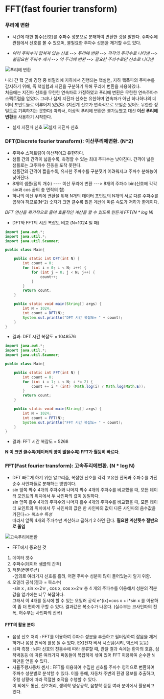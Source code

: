 # FFT(fast fourier transform)

### **푸리에 변환** 
- 시간에 대한 함수(신호)를 주파수 성분으로 분해하여 변환한 것을 말한다. 주파수에 관점에서 신호를 볼 수 있으며, 불필요한 주파수 성분을 제거할 수도 있다.<br>

- *여러 주파수가 합쳐져 있는 신호* --> *푸리에 변환* --> *각각의 주파수로 나타냄* --> *불필요한 주파수 제거* --> *역 푸리에 변환* --> *필요한 주파수로만 신호로 나타냄*

![푸리에 변환](https://github.com/woojingjing/woojingjing.github.io/blob/main/%EC%BA%A1%EC%B2%98%202023-05-04%20092228.png)

나라 간 핵 군비 경쟁 중 비밀리에 지하에서 진행되는 핵실험, 지하 핵폭파의 주파수를 감지하기 위해, 즉 핵실험과 지진을 구분하기 위해 푸리에 변환을 사용하였다.<br>
처음에는 지진파 신호를 무한한 연속파로 가정하였고 푸리에 변환은 무한한 연속주파수 스펙트럼을 얻었다. 그러나 실제 지진파 신호는 유한하며 연속파가 아닌 하나하나의 데이터 포인트들로 이루어져 있었다. (지진계 신호가 연속적으로 보일순 있어도 무한한 정밀도로 기록하지는 못한다)
따라서, 이상적 푸리에 변환은 불가능했고 대신 **이산 푸리에 변환**을 사용하기 시작한다. <br>
- 실제 지진파 신호
![실제 지진파 신호](https://github.com/woojingjing/woojingjing.github.io/blob/main/%EC%BA%A1%EC%B2%98%202023-05-04%20094410.png)

### **DFT(Discrete fourier transform): 이산푸리에변환. (N^2)**
- 주파수 스펙트럼이 이산적이고 유한하다.<br>
- 샘플 간의  간격이 넓을수록, 측정할 수 있는 최대 주파수는 낮아진다. 간격이 넓은 샘플로는 고주파수 진동을 포착 못한다.<br>
샘플간의 간격이 짧을수록, 유사한 주파수를 구분짓기 어려워지고 주파수 분해능이 낮아진다.<br>
- 8개의 샘플(점의 개수) ---- 이산 푸리에 변환 --->  8개의 주파수 bin(신호에 각각 sin과 cos 곱의 총 면적의 합)<br>
- 하나의 이산 푸리에 변환을 위해 N개의 데이터 포인트의 N개의 서로 다른 주파수를 곱해야 하므로(N^2) 숫자가 크면 클수록 많은 계산에 따른 속도가 저하가 한계이다.

*DFT 연산을 획기적으로 줄여 효율적인 계산을 할 수 있도록 만든게 FFT(N * log N)* 

- DFT와 FFT의 시간 복잡도 비교 (N=1024 일 때)
```java
import java.awt.*;
import java.util.*;
import java.util.Scanner;

public class Main{

    public static int DFT(int N) {
        int count = 0;
        for (int i = 0; i < N; i++) {
            for (int j = 0; j < N; j++) {
                count++;
            }
        }
        return count;
    }

    public static void main(String[] args) {
        int N = 1024;
        int count = DFT(N);
        System.out.println("DFT 시간 복잡도= " + count);
    }
}
```
- 결과: DFT 시간 복잡도 = 1048576

```java
import java.awt.*;
import java.util.*;
import java.util.Scanner;

public class Main{

    public static int FFT(int N) {
        int count = 0;
        for (int i = 1; i < N; i *= 2) {
            count += i * (int) (Math.log(i) / Math.log(Math.E));
        }
        return count;
    }

    public static void main(String[] args) {
        int N = 1024;
        int count = FFT(N);
        System.out.println("FFT 시간 복잡도= " + count);
    }
}
```
- 결과: FFT 시간 복잡도 = 5268

**N 이 크면 클수록(데이터의 양이 많을수록) FFT가 월등히 빠르다.**

### **FFT(Fast fourier transform): 고속푸리에변환. (N * log N)**
- DFT 빠르게 하기 위한 알고리즘, 복잡한 신호를 각각 고유한 진폭과 주파수를 가진 순수 사인파들로 분해하는 방법이다.<br>
- sin 앞쪽 짝수 4개의 주파수와  나머지 짝수 4개의 주파수를 비교했을 때, 모든 데이터 포인트의 위치에서 두 사인파의 값이 동일하다.<br>
sin 앞쪽 홀수 4개의 주파수와  나머지 홀수 4개의 주파수를 비교했을 때, 모든 데이터 포인트의 위치에서 두 사인파의 값은 한 사인파의 값이 다른 사인파의 음수값을 가진다=> *복소수 특성*<br> 
따라서 앞쪽 4개의 주파수만 계산하고 곱하기 2 하면 된다. **필요한 계산횟수 절반으로 줄임** 

![고속푸리에변환](https://github.com/woojingjing/woojingjing.github.io/blob/main/%EC%BA%A1%EC%B2%98%202023-05-04%20144648.png)

- FFT에서 중요한 것
1. 데이터 갯수
2. 주파수(데이터 샘플의 간격)
3. 적분(컨볼루션)<br>
-임의로 여러가지 신호를 흘려, 어떤 주파수 성분이 많이 들어있는지 알기 위함.
4. 오일러 공식(결과 = 복소수)<br>
-sin x , sin x+2ㅠ , cos x, cos x+2ㅠ 총 4 개의 주파수를 이용해서 성분의 적분값을 얻기에는 너무 복잡하다.<br>
그래서 이 4개를 동시에 할 수 있는 오일러 공식 e^{ix}=cos x + i*sin x 를 이용하여 좀 더 편하게 구할 수 있다. 결과값은 복소수가 나온다. (실수부는 코사인파의 진폭, 허수부는 사인파의 진폭)


#### **FFT의 활용 분야**
- 음성 신호 처리 : FFT를 이용하여 주파수 성분을 추출하고 필터링하여 잡음을 제거하거나 음성 인식에 활용 될 수 있다. EX)전자 비서 시스템(시리, 빅스비 등등)
- 뇌파 측정 : 뇌파 신호의 진동수에 따라 분류할 때, 관찰 결과 속에는 환자의 호흡, 심작박동등 에 따른 여러가지 파동들이 복잡하게 섞여 있어 FFT 이용하여 순수한 뇌파만을 얻을 수 있다. 
- 자율주행자동차 센서 : FFT를 이용하여 수집한 신호를 주파수 영역으로 변환하여 주파수 성분별로 분석할 수 있다. 이를 통해, 자동차 주변의 환경 정보를 추출하고, 주행 상황에 따라 적절한 조작을 수행할 수 있다.<br>
이 외에도 통신, 신호처리, 생의학 영상공학, 음향학 등등 여러 분야에서 활용되고 있다.
